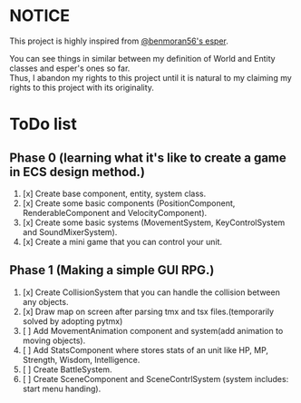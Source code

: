 # NOTICE
This project is highly inspired from [@benmoran56's esper](https://github.com/benmoran56/esper).  

You can see things in similar between my definition of World and Entity classes and esper's ones so far.  
Thus, I abandon my rights to this project until it is natural to my claiming my rights to this project with its originality.  

# ToDo list

## Phase 0 (learning what it's like to create a game in ECS design method.)
1. [x] Create base component, entity, system class.
2. [x] Create some basic components (PositionComponent, RenderableComponent and VelocityComponent).
3. [x] Create some basic systems (MovementSystem, KeyControlSystem and SoundMixerSystem).
4. [x] Create a mini game that you can control your unit.

## Phase 1 (Making a simple GUI RPG.)
1. [x] Create CollisionSystem that you can handle the collision between any objects.
2. [x] Draw map on screen after parsing tmx and tsx files.(temporarily solved by adopting pytmx)
3. [ ] Add MovementAnimation component and system(add animation to moving objects).
4. [ ] Add StatsComponent where stores stats of an unit like HP, MP, Strength, Wisdom, Intelligence.
5. [ ] Create BattleSystem.
6. [ ] Create SceneComponent and SceneContrlSystem (system includes: start menu handing).